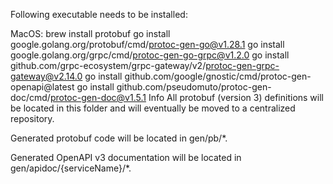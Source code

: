 Following executable needs to be installed:

MacOS: brew install protobuf
go install google.golang.org/protobuf/cmd/protoc-gen-go@v1.28.1
go install google.golang.org/grpc/cmd/protoc-gen-go-grpc@v1.2.0
go install github.com/grpc-ecosystem/grpc-gateway/v2/protoc-gen-grpc-gateway@v2.14.0
go install github.com/google/gnostic/cmd/protoc-gen-openapi@latest
go install github.com/pseudomuto/protoc-gen-doc/cmd/protoc-gen-doc@v1.5.1
Info
All protobuf (version 3) definitions will be located in this folder and will eventually be moved to a centralized repository.

Generated protobuf code will be located in gen/pb/*.

Generated OpenAPI v3 documentation will be located in gen/apidoc/{serviceName}/*.